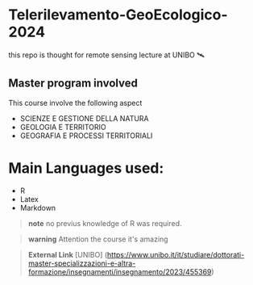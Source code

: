 # Telerilevamento-GeoEcologico-2024


this repo is thought for remote sensing lecture at UNIBO 🛰️

## Master program involved

This course involve the following aspect
+ SCIENZE E GESTIONE DELLA NATURA
+ GEOLOGIA E TERRITORIO
+ GEOGRAFIA E PROCESSI TERRITORIALI

# Main Languages used:

+ R
+ Latex
+ Markdown

> **note**
no previus knowledge of R was required.

> **warning**
Attention the course it's amazing


> **External Link**
[UNIBO] (https://www.unibo.it/it/studiare/dottorati-master-specializzazioni-e-altra-formazione/insegnamenti/insegnamento/2023/455369)








